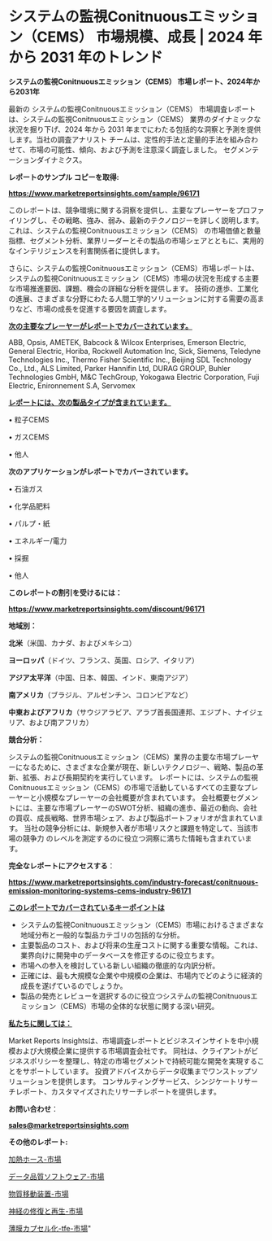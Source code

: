 # システムの監視Conitnuousエミッション（CEMS） 市場規模、成長 | 2024 年から 2031 年のトレンド

<strong>システムの監視Conitnuousエミッション（CEMS） 市場レポート、2024年から2031年</strong>

最新の システムの監視Conitnuousエミッション（CEMS） 市場調査レポートは、システムの監視Conitnuousエミッション（CEMS） 業界のダイナミックな状況を掘り下げ、2024 年から 2031 年までにわたる包括的な洞察と予測を提供します。当社の調査アナリスト チームは、定性的手法と定量的手法を組み合わせて、市場の可能性、傾向、および予測を注意深く調査しました。 セグメンテーションダイナミクス。



<strong>レポートのサンプル コピーを取得:</strong> <a href=https://www.marketreportsinsights.com/sample/96171>

<strong><u>https://www.marketreportsinsights.com/sample/96171</u></strong></a>

このレポートは、競争環境に関する洞察を提供し、主要なプレーヤーをプロファイリングし、その戦略、強み、弱み、最新のテクノロジーを詳しく説明します。 これは、システムの監視Conitnuousエミッション（CEMS） の市場価値と数量指標、セグメント分析、業界リーダーとその製品の市場シェアとともに、実用的なインテリジェンスを利害関係者に提供します。

さらに、システムの監視Conitnuousエミッション（CEMS）市場レポートは、システムの監視Conitnuousエミッション（CEMS）市場の状況を形成する主要な市場推進要因、課題、機会の詳細な分析を提供します。 技術の進歩、工業化の進展、さまざまな分野にわたる人間工学的ソリューションに対する需要の高まりなど、市場の成長を促進する要因を調査します。



<strong><u>次の主要なプレーヤーがレポートでカバーされています。</u></strong>

ABB, Opsis, AMETEK, Babcock & Wilcox Enterprises, Emerson Electric, General Electric, Horiba, Rockwell Automation Inc, Sick, Siemens, Teledyne Technologies Inc., Thermo Fisher Scientific Inc., Beijing SDL Technology Co., Ltd., ALS Limited, Parker Hannifin Ltd, DURAG GROUP, Buhler Technologies GmbH, M&C TechGroup, Yokogawa Electric Corporation, Fuji Electric, Enironnement S.A, Servomex



<strong><u><b>レポートには、次の製品タイプが含まれています。</b></u></strong>

• 粒子CEMS

• ガスCEMS

• 他人



<strong><b>次のアプリケーションがレポートでカバーされています。</b></strong>

• 石油ガス

• 化学品肥料

• パルプ・紙

• エネルギー/電力

• 採掘

• 他人



<strong><b>このレポートの割引を受けるには：</b></strong><a href=https://www.marketreportsinsights.com/discount/96171>

<strong><u>https://www.marketreportsinsights.com/discount/96171</u></strong></a>



<strong>地域別：</strong>



<strong>北米</strong>（米国、カナダ、およびメキシコ）



<strong>ヨーロッパ</strong>（ドイツ、フランス、英国、ロシア、イタリア）



<strong>アジア太平洋</strong>（中国、日本、韓国、インド、東南アジア）



<strong>南アメリカ</strong>（ブラジル、アルゼンチン、コロンビアなど）



<strong>中東およびアフリカ</strong>（サウジアラビア、アラブ首長国連邦、エジプト、ナイジェリア、および南アフリカ）



<strong>競合分析：</strong>

システムの監視Conitnuousエミッション（CEMS）業界の主要な市場プレーヤーになるために、さまざまな企業が現在、新しいテクノロジー、戦略、製品の革新、拡張、および長期契約を実行しています。 レポートには、システムの監視Conitnuousエミッション（CEMS）の市場で活動しているすべての主要なプレーヤーと小規模なプレーヤーの会社概要が含まれています。 会社概要セグメントには、主要な市場プレーヤーのSWOT分析、組織の進歩、最近の動向、会社の買収、成長戦略、世界市場シェア、および製品ポートフォリオが含まれています。 当社の競争分析には、新規参入者が市場リスクと課題を特定して、当該市場の競争力 のレベルを測定するのに役立つ洞察に満ちた情報も含まれています。



<strong>完全なレポートにアクセスする</strong>：

<a href=https://www.marketreportsinsights.com/industry-forecast/conitnuous-emission-monitoring-systems-cems-industry-96171>

<strong><u>https://www.marketreportsinsights.com/industry-forecast/conitnuous-emission-monitoring-systems-cems-industry-96171</u></strong></a>



<strong><u><b>このレポートでカバーされているキーポイントは</b></u></strong>
<ul>
  <li>システムの監視Conitnuousエミッション（CEMS）市場におけるさまざまな地域分布と一般的な製品カテゴリの包括的な分析。</li>
  <li>主要製品のコスト、および将来の生産コストに関する重要な情報。これは、業界向けに開発中のデータベースを修正するのに役立ちます。</li>
  <li>市場への参入を検討している新しい組織の徹底的な内訳分析。</li>
  <li>正確には、最も大規模な企業や中規模の企業は、市場内でどのように経済的成長を遂げているのでしょうか。</li>
  <li>製品の発売とレビューを選択するのに役立つシステムの監視Conitnuousエミッション（CEMS）市場の全体的な状態に関する深い研究。</li>
</ul>


<strong><u><b>私たちに関しては：</b></u></strong>

Market Reports Insightsは、市場調査レポートとビジネスインサイトを中小規模および大規模企業に提供する市場調査会社です。 同社は、クライアントがビジネスポリシーを整理し、特定の市場セグメントで持続可能な開発を実現することをサポートしています。 投資アドバイスからデータ収集までワンストップソリューションを提供します。 コンサルティングサービス、シンジケートリサーチレポート、カスタマイズされたリサーチレポートを提供します。



<strong><b>お問い合わせ</b></strong>：

<a href=mailto:sales@marketreportsinsights.com>

<strong><u>sales@marketreportsinsights.com</u></strong></a>



<strong>その他のレポート:</strong>

<a href=https://www.linkedin.com/pulse/加熱ホース-市場-2030-年までの需要に焦点を当てた-2023-年調査レポート-pr-news-hub-nqjrf/>加熱ホース-市場</a>

<a href=https://www.linkedin.com/pulse/データ品質ソフトウェア-市場-2023-新興市場-将来の動向と市場需要-fvndf/>データ品質ソフトウェア-市場</a>

<a href=https://www.linkedin.com/pulse/物質移動装置-市場-2023-swot-分析と最新イノベーション-2030-zh4pf/>物質移動装置-市場</a>

<a href=https://www.linkedin.com/pulse/神経の修復と再生-市場-2023-競争分析と事業成長-2030-trend-tracking-toolbox-24-analysis-e6dpf/>神経の修復と再生-市場</a>

<a href=https://www.linkedin.com/pulse/薄膜カプセル化-tfe-市場-2030-年までの需要に焦点を当てた-2023-lztbf/>薄膜カプセル化-tfe-市場</a>"
